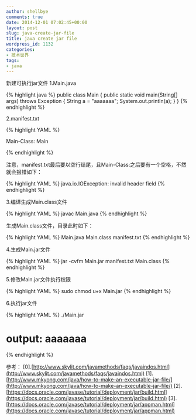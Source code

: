 ```yaml
---
author: shellbye
comments: true
date: 2014-12-01 07:02:45+00:00
layout: post
slug: java-create-jar-file
title: java create jar file
wordpress_id: 1132
categories:
- 技术世界
tags:
- java
---
```


新建可执行jar文件
1.Main.java

{% highlight java %}
public class Main {
    public static void main(String[] args) throws Exception {
        String a = "aaaaaaa";
        System.out.println(a);
    }
}
{% endhighlight %}


2.manifest.txt

{% highlight YAML %}

Main-Class: Main

{% endhighlight %}

注意，manifest.txt最后要以空行结尾，且Main-Class:之后要有一个空格，不然就会报错如下：

{% highlight YAML %}
java.io.IOException: invalid header field
{% endhighlight %}


3.编译生成Main.class文件

{% highlight YAML %}
javac Main.java
{% endhighlight %}

生成Main.class文件，目录此时如下：

{% highlight YAML %}
Main.java
Main.class
manifest.txt
{% endhighlight %}


4.生成Main.jar文件

{% highlight YAML %}
jar -cvfm Main.jar manifest.txt Main.class
{% endhighlight %}


5.修改Main.jar文件执行权限

{% highlight YAML %}
sudo chmod u+x Main.jar
{% endhighlight %}


6.执行jar文件

{% highlight YAML %}
./Main.jar
# output: aaaaaaa
{% endhighlight %}

参考：
[0].[http://www.skylit.com/javamethods/faqs/javaindos.html](http://www.skylit.com/javamethods/faqs/javaindos.html)
[1].[http://www.mkyong.com/java/how-to-make-an-executable-jar-file/](http://www.mkyong.com/java/how-to-make-an-executable-jar-file/)
[2].[https://docs.oracle.com/javase/tutorial/deployment/jar/build.html](https://docs.oracle.com/javase/tutorial/deployment/jar/build.html)
[3].[https://docs.oracle.com/javase/tutorial/deployment/jar/appman.html](https://docs.oracle.com/javase/tutorial/deployment/jar/appman.html)
